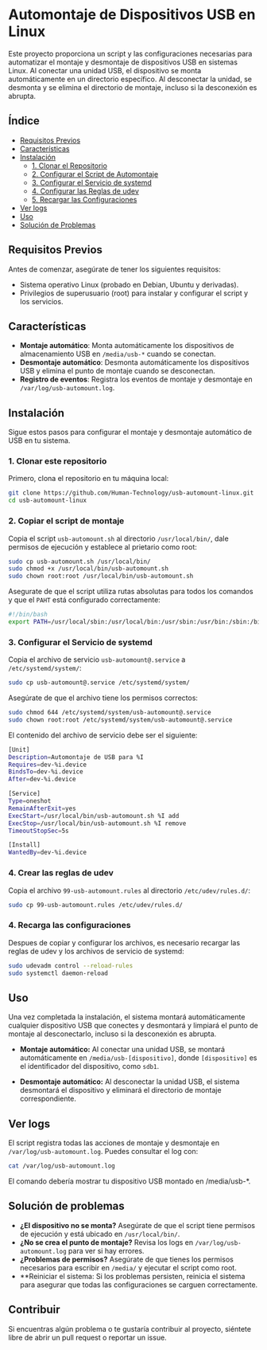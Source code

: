 # Automontaje de Dispositivos USB en Linux

Este proyecto proporciona un script y las configuraciones necesarias para automatizar el montaje y desmontaje de dispositivos USB en sistemas Linux. Al conectar una unidad USB, el dispositivo se monta automáticamente en un directorio específico. Al desconectar la unidad, se desmonta y se elimina el directorio de montaje, incluso si la desconexión es abrupta.

## Índice

- [Requisitos Previos](#requisitos-previos)
- [Características](#características)
- [Instalación](#instalación)
  - [1. Clonar el Repositorio](#1-clonar-el-repositorio)
  - [2. Configurar el Script de Automontaje](#2-configurar-el-script-de-automontaje)
  - [3. Configurar el Servicio de systemd](#3-configurar-el-servicio-de-systemd)
  - [4. Configurar las Reglas de udev](#4-configurar-las-reglas-de-udev)
  - [5. Recargar las Configuraciones](#5-recargar-las-configuraciones)
- [Ver logs](#ver-logs)
- [Uso](#uso)
- [Solución de Problemas](#solución-de-problemas)

## Requisitos Previos

Antes de comenzar, asegúrate de tener los siguientes requisitos:

- Sistema operativo Linux (probado en Debian, Ubuntu y derivadas).
- Privilegios de superusuario (root) para instalar y configurar el script y los servicios.

## Características

- **Montaje automático**: Monta automáticamente los dispositivos de almacenamiento USB en `/media/usb-*` cuando se conectan.
- **Desmontaje automático**: Desmonta automáticamente los dispositivos USB y elimina el punto de montaje cuando se desconectan.
- **Registro de eventos**: Registra los eventos de montaje y desmontaje en `/var/log/usb-automount.log`.

## Instalación

Sigue estos pasos para configurar el montaje y desmontaje automático de USB en tu sistema.

### 1. Clonar este repositorio

Primero, clona el repositorio en tu máquina local:

```bash
git clone https://github.com/Human-Technology/usb-automount-linux.git
cd usb-automount-linux
```

### 2. Copiar el script de montaje

Copia el script `usb-automount.sh` al directorio `/usr/local/bin/`, dale permisos de ejecución y establece al prietario como root:

```bash
sudo cp usb-automount.sh /usr/local/bin/
sudo chmod +x /usr/local/bin/usb-automount.sh
sudo chown root:root /usr/local/bin/usb-automount.sh
```

Asegurate de que el script utiliza rutas absolutas para todos los comandos y que el `PAHT` está configurado correctamente:

```bash
#!/bin/bash
export PATH=/usr/local/sbin:/usr/local/bin:/usr/sbin:/usr/bin:/sbin:/bin
```

### 3. Configurar el Servicio de systemd
Copia el archivo de servicio `usb-automount@.service` a `/etc/systemd/system/`:

```bash
sudo cp usb-automount@.service /etc/systemd/system/
```

Asegúrate de que el archivo tiene los permisos correctos:

```bash
sudo chmod 644 /etc/systemd/system/usb-automount@.service
sudo chown root:root /etc/systemd/system/usb-automount@.service
```

El contenido del archivo de servicio debe ser el siguiente:

```bash
[Unit]
Description=Automontaje de USB para %I
Requires=dev-%i.device
BindsTo=dev-%i.device
After=dev-%i.device

[Service]
Type=oneshot
RemainAfterExit=yes
ExecStart=/usr/local/bin/usb-automount.sh %I add
ExecStop=/usr/local/bin/usb-automount.sh %I remove
TimeoutStopSec=5s

[Install]
WantedBy=dev-%i.device

```

### 4. Crear las reglas de udev

Copia el archivo `99-usb-automount.rules` al directorio `/etc/udev/rules.d/`:

```bash
sudo cp 99-usb-automount.rules /etc/udev/rules.d/
```

### 4. Recarga las configuraciones

Despues de copiar y configurar los archivos, es necesario recargar las reglas de udev y los archivos de servicio de systemd:

```bash
sudo udevadm control --reload-rules
sudo systemctl daemon-reload
```

## Uso
Una vez completada la instalación, el sistema montará automáticamente cualquier dispositivo USB que conectes y desmontará y limpiará el punto de montaje al desconectarlo, incluso si la desconexión es abrupta.

- **Montaje automático:**
  Al conectar una unidad USB, se montará automáticamente en `/media/usb-[dispositivo]`, donde `[dispositivo]` es el identificador del dispositivo, como `sdb1`.
  
- **Desmontaje automático:**
  Al desconectar la unidad USB, el sistema desmontará el dispositivo y eliminará el directorio de montaje correspondiente.
  
## Ver logs

El script registra todas las acciones de montaje y desmontaje en `/var/log/usb-automount.log`. Puedes consultar el log con:

```bash
cat /var/log/usb-automount.log
```

El comando debería mostrar tu dispositivo USB montado en /media/usb-*.

## Solución de problemas
- **¿El dispositivo no se monta?** Asegúrate de que el script tiene permisos de ejecución y está ubicado en `/usr/local/bin/`.
- **¿No se crea el punto de montaje?** Revisa los logs en `/var/log/usb-automount.log` para ver si hay errores.
- **¿Problemas de permisos?** Asegúrate de que tienes los permisos necesarios para escribir en `/media/` y ejecutar el script como root.
- **Reiniciar el sistema: Si los problemas persisten, reinicia el sistema para asegurar que todas las configuraciones se carguen correctamente.

## Contribuir
Si encuentras algún problema o te gustaría contribuir al proyecto, siéntete libre de abrir un pull request o reportar un issue.
